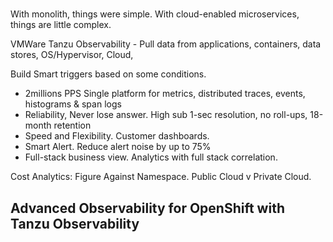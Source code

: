 #

With monolith, things were simple. With cloud-enabled microservices, things are little complex.

VMWare Tanzu Observability - Pull data from applications, containers, data stores, OS/Hypervisor, Cloud,

Build Smart triggers based on some conditions.

* 2millions PPS Single platform for metrics, distributed traces, events, histograms & span logs
* Reliability, Never lose answer. High sub 1-sec resolution, no roll-ups, 18-month retention
* Speed and Flexibility. Customer dashboards. 
* Smart Alert. Reduce alert noise by up to 75%
* Full-stack business view. Analytics with full stack correlation.

Cost Analytics: Figure Against Namespace. Public Cloud v Private Cloud.

## Advanced Observability for OpenShift with Tanzu Observability